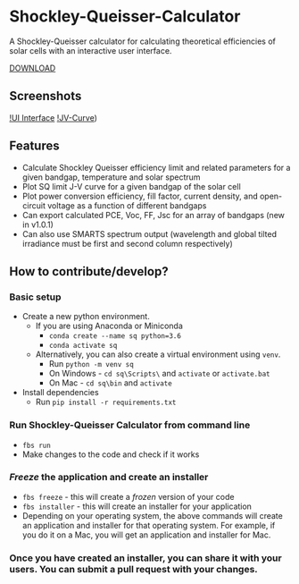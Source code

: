 # Shockley-Queisser-Calculator
A Shockley-Queisser calculator for calculating theoretical efficiencies of solar cells with an interactive user interface.

[DOWNLOAD](https://github.com/SarthakJariwala/Schokley-Queisser-Calculator/releases)

## Screenshots
[!UI Interface](https://github.com/SarthakJariwala/Schokley-Queisser-Calculator/Screenshots/SQ_Calculator_UI.png)
[!JV-Curve](https://github.com/SarthakJariwala/Schokley-Queisser-Calculator/Screenshots/j_v_curve.png))

## Features
* Calculate Shockley Queisser efficiency limit and related parameters for a given bandgap, temperature and solar spectrum
* Plot SQ limit J-V curve for a given bandgap of the solar cell
* Plot power conversion efficiency, fill factor, current density, and open-circuit voltage as a function of different bandgaps
* Can export calculated PCE, Voc, FF, Jsc for an array of bandgaps (new in v1.0.1)
* Can also use SMARTS spectrum output (wavelength and global tilted irradiance must be first and second column respectively)

## How to contribute/develop?
### Basic setup
* Create a new python environment. 
    * If you are using Anaconda or Miniconda 
        * `conda create --name sq python=3.6` 
        * `conda activate sq`
    * Alternatively, you can also create a virtual environment using `venv`.
        * Run `python -m venv sq` 
        * On Windows - `cd sq\Scripts\` and `activate` or `activate.bat`
        * On Mac - `cd sq\bin` and `activate`
* Install dependencies 
    * Run `pip install -r requirements.txt`
### Run Shockley-Queisser Calculator from command line
* `fbs run`
* Make changes to the code and check if it works
### *Freeze* the application and create an installer
* `fbs freeze` - this will create a _frozen_ version of your code
* `fbs installer` - this will create an installer for your application
* Depending on your operating system, the above commands will create an application and installer for that operating system. For example, if you do it on a Mac, you will get an application and installer for Mac.
### Once you have created an installer, you can share it with your users. You can submit a pull request with your changes.
